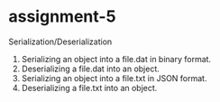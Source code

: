 # assignment-5
Serialization/Deserialization

1. Serializing an object into a file.dat in binary format.
2. Deserializing a file.dat into an object.
3. Serializing an object into a file.txt in JSON format.
4. Deserializing a file.txt into an object.
